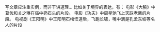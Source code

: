 写文章应注重实例，而非干讲道理...
比如关于境界的表达，有：
电影《大腕》中葛优和关之琳在庙中扔石头的片段。
电影《功夫》中周星驰飞上天踩老鹰的片段。
电视剧《王阳明》中王阳明石棺悟道后，飞跑长啸，嘴中满是孔孟东坡等名人的片段
